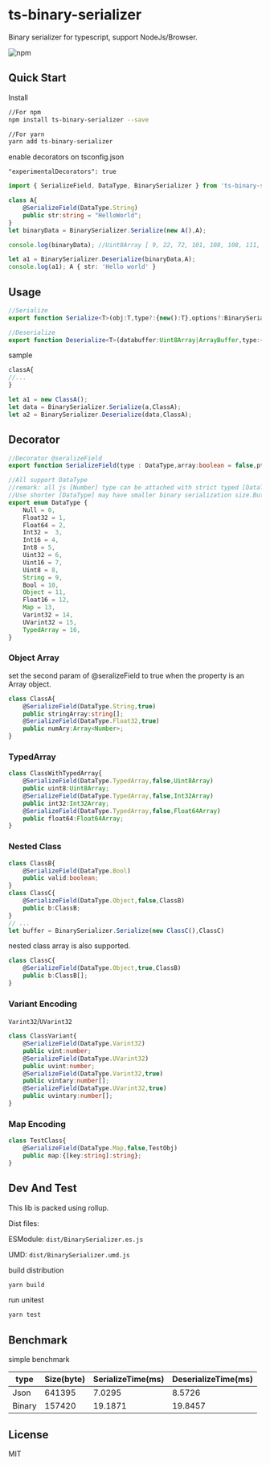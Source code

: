 # ts-binary-serializer 

Binary serializer for typescript, support NodeJs/Browser.

![npm](https://img.shields.io/npm/v/ts-binary-serializer)

## Quick Start

Install

```bash
//For npm
npm install ts-binary-serializer --save

//For yarn
yarn add ts-binary-serializer
```

enable decorators on tsconfig.json
```tsconfig
"experimentalDecorators": true
```

```ts
import { SerializeField, DataType, BinarySerializer } from 'ts-binary-serializer';

class A{
    @SerializeField(DataType.String)
    public str:string = "HelloWorld";
}
let binaryData = BinarySerializer.Serialize(new A(),A);

console.log(binaryData); //Uint8Array [ 9, 22, 72, 101, 108, 108, 111, 32, 119, 111, 114, 108, 100 ]

let a1 = BinarySerializer.Deserialize(binaryData,A);
console.log(a1); A { str: 'Hello world' }

```

## Usage
```ts
//Serialize
export function Serialize<T>(obj:T,type?:{new():T},options?:BinarySerializeOptions):Uint8Array

//Deserialize
export function Deserialize<T>(databuffer:Uint8Array|ArrayBuffer,type:{new():T},options?:BinaryDeserializeOptions):T
```

sample
```ts
classA{
//...
}

let a1 = new ClassA();
let data = BinarySerializer.Serialize(a,ClassA);
let a2 = BinarySerializer.Deserialize(data,ClassA);
```

## Decorator

```ts
//Decorator @seralizeField
export function SerializeField(type : DataType,array:boolean = false,ptype?:any | DataType)

//All support DataType
//remark: all js [Number] type can be attached with strict typed [DataType],
//Use shorter [DataType] may have smaller binary serialization size.But result will be different if there has numeric overflow.
export enum DataType {
    Null = 0,
    Float32 = 1,
    Float64 = 2,
    Int32 =  3,
    Int16 = 4,
    Int8 = 5,
    Uint32 = 6,
    Uint16 = 7,
    Uint8 = 8,
    String = 9,
    Bool = 10,
    Object = 11,
    Float16 = 12,
    Map = 13,
    Varint32 = 14,
    UVarint32 = 15,
    TypedArray = 16,
}

```

### Object Array
set the second param of @seralizeField to true when the property is an Array object.
```ts
class ClassA{
    @SerializeField(DataType.String,true)
    public stringArray:string[];
    @SerializeField(DataType.Float32,true)
    public numAry:Array<Number>;
}
```
### TypedArray
```ts
class ClassWithTypedArray{
    @SerializeField(DataType.TypedArray,false,Uint8Array)
    public uint8:Uint8Array;
    @SerializeField(DataType.TypedArray,false,Int32Array)
    public int32:Int32Array;
    @SerializeField(DataType.TypedArray,false,Float64Array)
    public float64:Float64Array;
}
```

### Nested Class
```ts
class ClassB{
    @SerializeField(DataType.Bool)
    public valid:boolean;
}
class ClassC{
    @SerializeField(DataType.Object,false,ClassB)
    public b:ClassB;
}
// ...
let buffer = BinarySerializer.Serialize(new ClassC(),ClassC)
```
nested class array is also supported.
```ts
class ClassC{
    @SerializeField(DataType.Object,true,ClassB)
    public b:ClassB[];
}
```

### Variant Encoding

`Varint32`/`UVarint32`

```ts
class ClassVariant{
    @SerializeField(DataType.Varint32)
    public vint:number;
    @SerializeField(DataType.UVarint32)
    public uvint:number;
    @SerializeField(DataType.Varint32,true)
    public vintary:number[];
    @SerializeField(DataType.UVarint32,true)
    public uvintary:number[];
}
```


### Map Encoding

```ts
class TestClass{
    @SerializeField(DataType.Map,false,TestObj)
    public map:{[key:string]:string};
}
```


## Dev And Test

This lib is packed using rollup.

Dist files:

ESModule: `dist/BinarySerializer.es.js`

UMD: `dist/BinarySerializer.umd.js`


build distribution

```bash
yarn build
```

run unitest
```bash
yarn test
```

## Benchmark

simple benchmark

| type | Size(byte) | SerializeTime(ms) | DeserializeTime(ms) |
| --- | ---| --- | --- |
| Json | 641395 | 7.0295 | 8.5726 |
| Binary | 157420 | 19.1871 | 19.8457 |

## License

MIT
